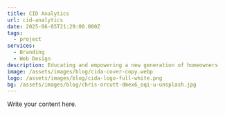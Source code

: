 ```yaml
---
title: CID Analytics
url: cid-analytics
date: 2025-06-05T21:29:00.000Z
tags:
  - project
services:
  - Branding
  - Web Design
description: Educating and empowering a new generation of homeowners
image: /assets/images/blog/cida-cover-copy.webp
logo: /assets/images/blog/cida-logo-full-white.png
bg: /assets/images/blog/chris-orcutt-dmex6_oqi-u-unsplash.jpg
---
```

Write your content here.
